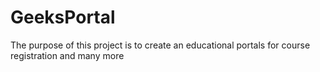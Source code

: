 # GeeksPortal
The purpose of this project is to create an educational portals for course registration and many more

